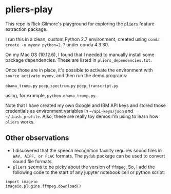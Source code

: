 # pliers-play

This repo is Rick Gilmore's playground for exploring the [`pliers`](http://tyarkoni.github.io/pliers/index.html) feature extraction package.

I run this in a clean, custom Python 2.7 environment, created using `conda create -n myenv python=2.7` under conda 4.3.30.

On my Mac OS (10.12.6), I found that I needed to manually install some package dependencies. These are listed in `pliers_dependencies.txt`.

Once those are in place, it's possible to activate the environment with `source activate myenv`, and then run the demo programs:

`obama_trump.py`
`peep_spectrum.py`
`peep_transcript.py`

using, for example, `python obama_trump.py`.

Note that I have created my own Google and IBM API keys and stored those credentials as environment variables in `~/api-keys/json` and `~/.bash_profile`. Also, these are really toy demos I'm using to learn how `pliers` works.

## Other observations

- I discovered that the speech recognition facility requires sound files in `WAV, AIFF, or FLAC` formats. The `pydub` package can be used to convert sound file formats.
- `pliers` seems to be picky about the version of `ffmpeg`. So, I add the following code to the start of any jupyter notebook cell or python script:

```
import imageio
imageio.plugins.ffmpeg.download()
```
